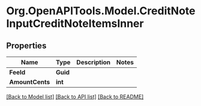 # Org.OpenAPITools.Model.CreditNoteInputCreditNoteItemsInner

## Properties

Name | Type | Description | Notes
------------ | ------------- | ------------- | -------------
**FeeId** | **Guid** |  | 
**AmountCents** | **int** |  | 

[[Back to Model list]](../README.md#documentation-for-models) [[Back to API list]](../README.md#documentation-for-api-endpoints) [[Back to README]](../README.md)

